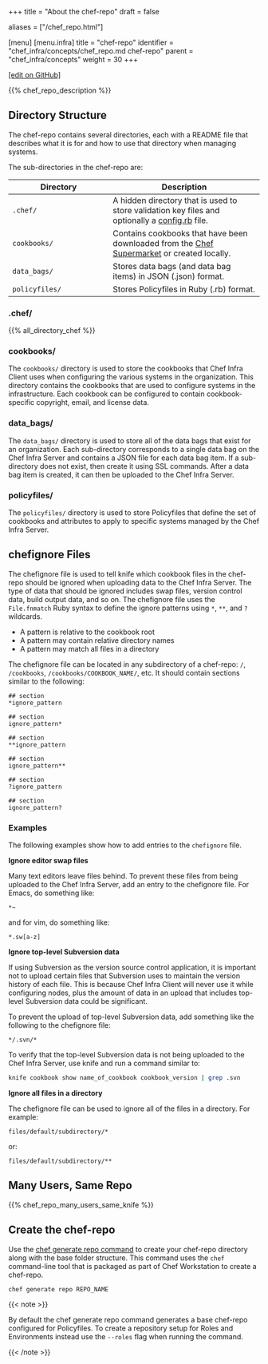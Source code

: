 +++
title = "About the chef-repo"
draft = false

aliases = ["/chef_repo.html"]

[menu]
  [menu.infra]
    title = "chef-repo"
    identifier = "chef_infra/concepts/chef_repo.md chef-repo"
    parent = "chef_infra/concepts"
    weight = 30
+++

[\[edit on GitHub\]](https://github.com/chef/chef-web-docs/blob/master/content/chef_repo.md)

{{% chef_repo_description %}}

## Directory Structure

The chef-repo contains several directories, each with a README file that
describes what it is for and how to use that directory when managing
systems.

The sub-directories in the chef-repo are:

<table>
<colgroup>
<col style="width: 40%" />
<col style="width: 60%" />
</colgroup>
<thead>
<tr class="header">
<th>Directory</th>
<th>Description</th>
</tr>
</thead>
<tbody>
<tr class="odd">
<td><code>.chef/</code></td>
<td>A hidden directory that is used to store validation key files and optionally a <a href="/config_rb/">config.rb</a> file.</td>
</tr>
<tr class="even">
<td><code>cookbooks/</code></td>
<td>Contains cookbooks that have been downloaded from the <a href="https://supermarket.chef.io/">Chef Supermarket</a> or created locally.</td>
</tr>
<tr class="odd">
<td><code>data_bags/</code></td>
<td>Stores data bags (and data bag items) in JSON (.json) format.</td>
</tr>
<tr class="even">
<td><code>policyfiles/</code></td>
<td>Stores Policyfiles in Ruby (.rb) format.</td>
</tr>
</tbody>
</table>

### .chef/

{{% all_directory_chef %}}

### cookbooks/

The `cookbooks/` directory is used to store the cookbooks that Chef
Infra Client uses when configuring the various systems in the
organization. This directory contains the cookbooks that are used to
configure systems in the infrastructure. Each cookbook can be configured
to contain cookbook-specific copyright, email, and license data.

### data_bags/

The `data_bags/` directory is used to store all of the data bags that
exist for an organization. Each sub-directory corresponds to a single
data bag on the Chef Infra Server and contains a JSON file for each data
bag item. If a sub-directory does not exist, then create it using SSL
commands. After a data bag item is created, it can then be uploaded to
the Chef Infra Server.

### policyfiles/

The `policyfiles/` directory is used to store Policyfiles that define
the set of cookbooks and attributes to apply to specific systems managed
by the Chef Infra Server.

## chefignore Files

The chefignore file is used to tell knife which cookbook files in the
chef-repo should be ignored when uploading data to the Chef Infra
Server. The type of data that should be ignored includes swap files,
version control data, build output data, and so on. The chefignore file
uses the `File.fnmatch` Ruby syntax to define the ignore patterns using
`*`, `**`, and `?` wildcards.

-   A pattern is relative to the cookbook root
-   A pattern may contain relative directory names
-   A pattern may match all files in a directory

The chefignore file can be located in any subdirectory of a chef-repo:
`/`, `/cookbooks`, `/cookbooks/COOKBOOK_NAME/`, etc. It should contain
sections similar to the following:

``` none
## section
*ignore_pattern

## section
ignore_pattern*

## section
**ignore_pattern

## section
ignore_pattern**

## section
?ignore_pattern

## section
ignore_pattern?
```

### Examples

The following examples show how to add entries to the `chefignore` file.

**Ignore editor swap files**

Many text editors leave files behind. To prevent these files from being
uploaded to the Chef Infra Server, add an entry to the chefignore file.
For Emacs, do something like:

``` none
*~
```

and for vim, do something like:

``` none
*.sw[a-z]
```

**Ignore top-level Subversion data**

If using Subversion as the version source control application, it is
important not to upload certain files that Subversion uses to maintain
the version history of each file. This is because Chef Infra Client will
never use it while configuring nodes, plus the amount of data in an
upload that includes top-level Subversion data could be significant.

To prevent the upload of top-level Subversion data, add something like
the following to the chefignore file:

``` none
*/.svn/*
```

To verify that the top-level Subversion data is not being uploaded to
the Chef Infra Server, use knife and run a command similar to:

``` bash
knife cookbook show name_of_cookbook cookbook_version | grep .svn
```

**Ignore all files in a directory**

The chefignore file can be used to ignore all of the files in a
directory. For example:

``` none
files/default/subdirectory/*
```

or:

``` none
files/default/subdirectory/**
```

## Many Users, Same Repo

{{% chef_repo_many_users_same_knife %}}

## Create the chef-repo

Use the [chef generate repo command](/ctl_chef/#chef-generate-repo)
to create your chef-repo directory along with the base folder structure.
This command uses the `chef` command-line tool that is packaged as part
of Chef Workstation to create a chef-repo.

``` bash
chef generate repo REPO_NAME
```

{{< note >}}

By default the chef generate repo command generates a base chef-repo
configured for Policyfiles. To create a repository setup for Roles and
Environments instead use the `--roles` flag when running the command.

{{< /note >}}
